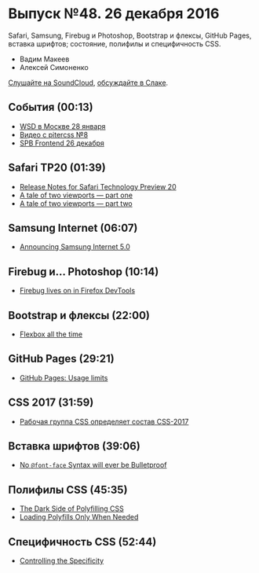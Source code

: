 # Выпуск №48. 26 декабря 2016

Safari, Samsung, Firebug и Photoshop, Bootstrap и флексы, GitHub Pages, вставка шрифтов; состояние, полифилы и специфичность CSS.

- Вадим Макеев
- Алексей Симоненко

[Слушайте на SoundCloud](https://soundcloud.com/web-standards/episode-48), [обсуждайте в Слаке](https://web-standards.slack.com/messages/podcast/).

## События (00:13)

- [WSD в Москве 28 января](https://wsd.events/2017/01/28/)
- [Видео с pitercss №8](https://youtu.be/6YyUCKAZ23c)
- [SPB Frontend 26 декабря](https://vk.com/spb_frontend_meetup_161226)

## Safari TP20 (01:39)

- [Release Notes for Safari Technology Preview 20](https://webkit.org/blog/7120/release-notes-for-safari-technology-preview-20/)
- [A tale of two viewports — part one](http://www.quirksmode.org/mobile/viewports.html)
- [A tale of two viewports — part two](http://www.quirksmode.org/mobile/viewports2.html)

## Samsung Internet (06:07)

- [Announcing Samsung Internet 5.0](https://medium.com/p/1ac2bfc14b78)

## Firebug и… Photoshop (10:14)

- [Firebug lives on in Firefox DevTools](https://hacks.mozilla.org/2016/12/firebug-lives-on-in-firefox-devtools/)

## Bootstrap и флексы (22:00)

- [Flexbox all the time](https://github.com/twbs/bootstrap/pull/21389)

## GitHub Pages (29:21)

- [GitHub Pages: Usage limits](https://help.github.com/articles/what-is-github-pages/#usage-limits)

## CSS 2017 (31:59)

- [Рабочая группа CSS определяет состав CSS-2017](http://css-live.ru/vecssti-s-polej/rabochaya-gruppa-css-opredelyaet-sostav-budushhego-css-2017.html)

## Вставка шрифтов (39:06)

- [No `@font-face` Syntax will ever be Bulletproof](http://calendar.perfplanet.com/2016/no-font-face-bulletproof-syntax/)

## Полифилы CSS (45:35)

- [The Dark Side of Polyfilling CSS](https://philipwalton.com/articles/the-dark-side-of-polyfilling-css/)
- [Loading Polyfills Only When Needed](https://philipwalton.com/articles/loading-polyfills-only-when-needed/)

## Специфичность CSS (52:44)

- [Controlling the Specificity](http://kizu.ru/en/fun/controlling-the-specificity/)
